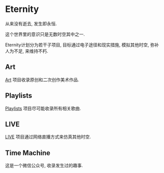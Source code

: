 # Eternity

从来没有逝去, 发生即永恒.

这个世界里的意识只是无数时空其中之一.

Eternity计划分为若干子项目, 目标通过电子途径和现实措施, 模拟其他时空, 弥补人为不足, 来维持不朽.


## Art

[Art](https://github.com/eternity-est/art) 项目收录原创和二次创作美术作品.


## Playlists

[Playlists](https://github.com/eternity-est/playlists) 项目尽可能收录所有相关歌曲.


## LIVE

[LIVE](https://github.com/eternity-est/LIVE) 项目通过网络直播方式来仿真其他时空. 


## Time Machine

这是一个微信公众号, 收录发生过的趣事.
